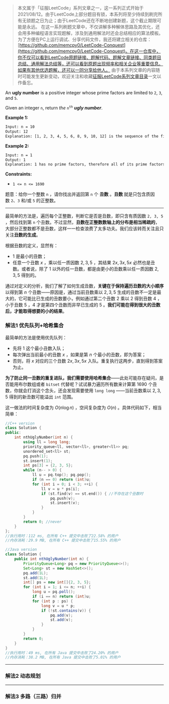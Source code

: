 > 本文属于「征服LeetCode」系列文章之一，这一系列正式开始于2021/08/12。由于LeetCode上部分题目有锁，本系列将至少持续到刷完所有无锁题之日为止；由于LeetCode还在不断地创建新题，这个截止期限可能是永远。
> <b></b>
> 在这一系列刷题文章中，不仅讲解多种解体思路及其优化，还会用多种编程语言实现题解，涉及到通用解法时还会总结相应的算法模板。为了方便在PC上运行调试、分享代码文件，我还将建立相关的仓库：[https://github.com/memcpy0/LeetCode-Conquest](https://github.com/memcpy0/LeetCode-Conquest)。在这一仓库中，你不仅可以看到LeetCode原题链接、题解代码、题解文章链接、同类题目总结、通用解法总结等，还可以看到原题出现频率和相关企业等重要信息。如果有其他优选题解，还可以一同分享给他人。
> <b></b>
> 由于本系列文章的内容随时可能发生更新变动，欢迎关注和收藏[征服LeetCode系列文章目录](https://memcpy0.blog.csdn.net/article/details/119656559)一文以作备忘。

<p>An <strong>ugly number</strong> is a positive integer whose prime factors are limited to <code>2</code>, <code>3</code>, and <code>5</code>.</p>

<p>Given an integer <code>n</code>, return <em>the</em> <code>n<sup>th</sup></code> <em><strong>ugly number</strong></em>.</p>
 
<p><strong>Example 1:</strong></p>

```bash
Input: n = 10
Output: 12
Explanation: [1, 2, 3, 4, 5, 6, 8, 9, 10, 12] is the sequence of the first 10 ugly numbers. 
```

<p><strong>Example 2:</strong></p>

```bash
Input: n = 1
Output: 1
Explanation: 1 has no prime factors, therefore all of its prime factors are limited to 2, 3, and 5.
```
 
<p><strong>Constraints:</strong></p>

<ul>
	<li><code>1 &lt;= n &lt;= 1690</code></li>
</ul>


题意：给你一个整数 <code>n</code> ，请你找出并返回第 <code>n</code> 个 <strong>丑数</strong> 。<strong>丑数 </strong>就是只包含质因数&nbsp;<code>2</code>、<code>3</code> 和/或&nbsp;<code>5</code>&nbsp;的正整数。

---
最简单的方法是，遍历每个正整数，判断它是否是丑数，即只含有质因数 `2, 3, 5` ，然后找到第 `n` 个丑数。不过显然，**丑数在正整数数轴上的分布是相当稀疏的**，大部分正整数都不是丑数，这样一一检查浪费了太多功夫。我们应该转而关注且只关注**丑数的生成**。

根据丑数的定义，显然有：
- $1$ 是最小的丑数；
- 任意一个丑数 $x$ ，乘以任一质因数 $2, 3, 5$ ，其结果 $2x, 3x, 5x$ 必然也是丑数。或者说，除了 $1$ 以外的任一丑数，都是由更小的丑数乘以任一质因数 $2, 3, 5$ 得到的。

通过对定义的分析，我们了解了如何生成丑数，**关键在于保持遍历丑数的大小顺序**以得到第 $n$ 个丑数——原因是，通过当前丑数乘以 $2, 3, 5$ 生成的丑数不一定是最大的，它可能比已生成的丑数要小，例如通过第二个丑数 $2$ 乘以 $2$ 得到丑数 $4$ ，小于丑数 $5$ ，$4$ 才是第四个丑数而非早已生成的 $5$ 。**我们可能在得到很大的丑数后，才能取得想要的小的结果**。

### 解法1 优先队列+哈希集合
最简单的方法是使用优先队列：
- 先将 $1$ 这个最小丑数入队；
- 每次弹出当前最小的丑数 $x$ ，如果是第 $n$ 个最小的丑数，即为答案；
- 否则，将 $x$ 对应的三个丑数 $2x, 3x, 5x$ 入队。重复执行这两步，直到得到答案为止。

**为了防止同一丑数的重复进队，我们需要使用哈希集合**——此处可能存在疑问，是否能用布尔数组或者 `bitset` 代替呢？试试暴力遍历所有数来计算第 $1690$ 个丑数，你就会打消这个念头，还会发现需要使用 `long long` ——当前丑数乘以 $2, 3, 5$ 得到的新丑数可能溢出 `int` 范围。

这一做法的时间复杂度为 $O(n\log n)$ ，空间复杂度为 $O(n)$ 。具体代码如下，相当简单：
```cpp
//C++ version
class Solution {
public:
    int nthUglyNumber(int n) {
        using ll = long long;
        priority_queue<ll, vector<ll>, greater<ll>> pq;
        unordered_set<ll> st;
        pq.push(1);
        st.insert(1);
        int ps[3] = {2, 3, 5};
        while (n-- > 0) {
            ll u = pq.top(); pq.pop();
            if (n == 0) return (int)u;
            for (int i = 0; i < 3; ++i) {
                ll v = u * ps[i];
                if (st.find(v) == st.end()) { //不存在这个丑数时
                    pq.push(v);
                    st.insert(v);
                }
            }
        }
        return 0; //never
    }
};
//执行用时：112 ms, 在所有 C++ 提交中击败了22.58% 的用户
//内存消耗：29.9 MB, 在所有 C++ 提交中击败了15.55% 的用户
```
```java
//Java version
class Solution {
    public int nthUglyNumber(int n) {
        PriorityQueue<Long> pq = new PriorityQueue<>();
        Set<Long> st = new HashSet<>();
        pq.add(1L);
        st.add(1L);
        int[] ps = new int[]{2, 3, 5};
        for (int i = 1; i <= n; ++i) {
            long u = pq.poll();
            if (i == n) return (int)u;
            for (int p : ps) {
                long v = u * p;
                if (!st.contains(v)) {
                    pq.add(v);
                    st.add(v);
                }
            }
        }
        return 0;
    }
}
//执行用时：49 ms, 在所有 Java 提交中击败了24.20% 的用户
//内存消耗：38.2 MB, 在所有 Java 提交中击败了5.01% 的用户
```
---
### 解法2 动态规划

---
### 解法3 多路（三路）归并


